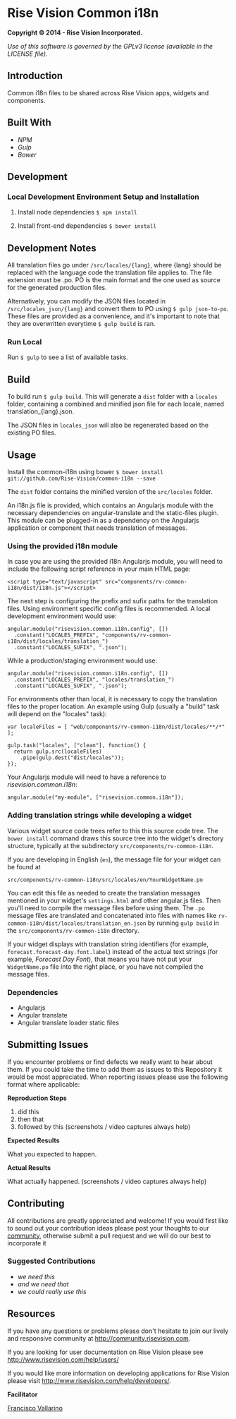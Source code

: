 Rise Vision Common i18n
==============

**Copyright © 2014 - Rise Vision Incorporated.**

*Use of this software is governed by the GPLv3 license (available in the LICENSE file).*

## Introduction
Common i18n files to be shared across Rise Vision apps, widgets and components.

## Built With

- *NPM*
- *Gulp*
- *Bower*


## Development

### Local Development Environment Setup and Installation

1. Install node dependencies `$ npm install`

2. Install front-end dependencies `$ bower install`

## Development Notes
All translation files go under `/src/locales/{lang}`, where {lang} should be replaced with the language code the translation file applies to. The file extension must be .po. PO is the main format and the one used as source for the generated production files.

Alternatively, you can modify the JSON files located in `/src/locales_json/{lang}` and convert them to PO using `$ gulp json-to-po`. These files are provided as a convenience, and it's important to note that they are overwritten everytime `$ gulp build` is ran.


### Run Local
Run `$ gulp` to see a list of available tasks.


## Build
To build run `$ gulp build`. This will generate a `dist` folder with a `locales` folder, containing a combined and minified json file for each locale, named translation_{lang}.json.

The JSON files in `locales_json` will also be regenerated based on the existing PO files.


## Usage
Install the common-i18n using bower `$ bower install git://github.com/Rise-Vision/common-i18n --save`

The `dist` folder contains the minified version of the `src/locales` folder.

An i18n.js file is provided, which contains an Angularjs module with the necessary dependencies on angular-translate and the static-files plugin. This module can be plugged-in as a dependency on the Angularjs application or component that needs translation of messages.

### Using the provided i18n module

In case you are using the provided i18n Angularjs module, you will need to include the following script reference in your main HTML page:

```
<script type="text/javascript" src="components/rv-common-i18n/dist/i18n.js"></script>
```

The next step is configuring the prefix and sufix paths for the translation files. Using environment specific config files is recommended. A local development environment would use:

    angular.module("risevision.common.i18n.config", [])  
      .constant("LOCALES_PREFIX", "components/rv-common-i18n/dist/locales/translation_")  
      .constant("LOCALES_SUFIX", ".json");  

While a production/staging environment would use:

    angular.module("risevision.common.i18n.config", [])  
      .constant("LOCALES_PREFIX", "locales/translation_")  
      .constant("LOCALES_SUFIX", ".json");

For environments other than local, it is necessary to copy the translation files to the proper location. An example using Gulp (usually a "build" task will depend on the "locales" task):

    var localeFiles = [ "web/components/rv-common-i18n/dist/locales/**/*" ];  
    
    gulp.task("locales", ["clean"], function() {  
      return gulp.src(localeFiles)  
        .pipe(gulp.dest("dist/locales"));  
    });

Your Angularjs module will need to have a reference to *risevision.common.i18n*:

    angular.module("my-module", ["risevision.common.i18n"]);

### Adding translation strings while developing a widget

Various widget source code trees refer to this this source code tree. The `bower install` command draws this
source tree into the widget's directory structure, typically at the subdirectory
`src/components/rv-common-i18n`.  

If you are developing in English (`en`), the message file for your widget can be found at 

    src/components/rv-common-i18n/src/locales/en/YourWidgetName.po
    
You can edit this file as needed to create the translation messages mentioned in your widget's `settings.html` and other
angular.js files.  Then you'll need to compile the message files before using them. The `.po` message files are translated
 and concatenated into files with names like `rv-common-i18n/dist/locales/translation_en.json` by running `gulp build` in the
 `src/components/rv-common-i18n` directory.
 
 If your widget displays with translation string identifiers (for example, `forecast.forecast-day.font.label`) instead
 of the actual text strings (for example, *Forecast Day Font*), that 
 means you have not put your `WidgetName.po` file into the right place, or you have not compiled the
 message files.

### Dependencies
- Angularjs
- Angular translate
- Angular translate loader static files


## Submitting Issues
If you encounter problems or find defects we really want to hear about them. If you could take the time to add them as issues to this Repository it would be most appreciated. When reporting issues please use the following format where applicable:

**Reproduction Steps**

1. did this
2. then that
3. followed by this (screenshots / video captures always help)

**Expected Results**

What you expected to happen.

**Actual Results**

What actually happened. (screenshots / video captures always help)

## Contributing
All contributions are greatly appreciated and welcome! If you would first like to sound out your contribution ideas please post your thoughts to our [community](http://community.risevision.com), otherwise submit a pull request and we will do our best to incorporate it

### Suggested Contributions
- *we need this*
- *and we need that*
- *we could really use this*

## Resources
If you have any questions or problems please don't hesitate to join our lively and responsive community at http://community.risevision.com.

If you are looking for user documentation on Rise Vision please see http://www.risevision.com/help/users/

If you would like more information on developing applications for Rise Vision please visit http://www.risevision.com/help/developers/.

**Facilitator**

[Francisco Vallarino](https://github.com/fjvallarino "Francisco Vallarino")
